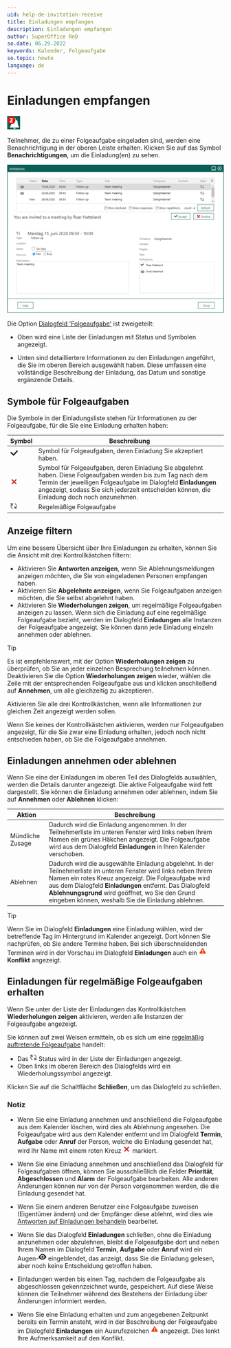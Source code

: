 ```yaml
---
uid: help-de-invitation-receive
title: Einladungen empfangen
description: Einladungen empfangen
author: SuperOffice RnD
so.date: 06.29.2022
keywords: Kalender, Folgeaufgabe
so.topic: howto
language: de
---
```


# Einladungen empfangen

![Symbol][img1]

Teilnehmer, die zu einer Folgeaufgabe eingeladen sind, werden eine Benachrichtigung in der oberen Leiste erhalten. Klicken Sie auf das Symbol **Benachrichtigungen**, um die Einladung(en) zu sehen.

![Einladungen empfangen -screenshot][img2]

Die Option [Dialogfeld 'Folgeaufgabe'][1] ist zweigeteilt:

* Oben wird eine Liste der Einladungen mit Status und Symbolen angezeigt.

* Unten sind detailliertere Informationen zu den Einladungen angeführt, die Sie im oberen Bereich ausgewählt haben. Diese umfassen eine vollständige Beschreibung der Einladung, das Datum und sonstige ergänzende Details.

## Symbole für Folgeaufgaben

Die Symbole in der Einladungsliste stehen für Informationen zu der Folgeaufgabe, für die Sie eine Einladung erhalten haben:

| Symbol | Beschreibung |
|---|---|
| ![Symbol][img3] | Symbol für Folgeaufgaben, deren Einladung Sie akzeptiert haben. |
| ![Symbol][img4] | Symbol für Folgeaufgaben, deren Einladung Sie abgelehnt haben. Diese Folgeaufgaben werden bis zum Tag nach dem Termin der jeweiligen Folgeaufgabe im Dialogfeld **Einladungen** angezeigt, sodass Sie sich jederzeit entscheiden können, die Einladung doch noch anzunehmen. |
| ![Symbol][img5] | Regelmäßige Folgeaufgabe |

## Anzeige filtern

Um eine bessere Übersicht über Ihre Einladungen zu erhalten, können Sie die Ansicht mit drei Kontrollkästchen filtern:

* Aktivieren Sie **Antworten anzeigen**, wenn Sie Ablehnungsmeldungen anzeigen möchten, die Sie von eingeladenen Personen empfangen haben.
* Aktivieren Sie **Abgelehnte anzeigen**, wenn Sie Folgeaufgaben anzeigen möchten, die Sie selbst abgelehnt haben.
* Aktivieren Sie **Wiederholungen zeigen**, um regelmäßige Folgeaufgaben anzeigen zu lassen. Wenn sich die Einladung auf eine regelmäßige Folgeaufgabe bezieht, werden im Dialogfeld **Einladungen** alle Instanzen der Folgeaufgabe angezeigt. Sie können dann jede Einladung einzeln annehmen oder ablehnen.

> [!TIP]
> Es ist empfehlenswert, mit der Option **Wiederholungen zeigen** zu überprüfen, ob Sie an jeder einzelnen Besprechung teilnehmen können. Deaktivieren Sie die Option **Wiederholungen zeigen** wieder, wählen die Zeile mit der entsprechenden Folgeaufgabe aus und klicken anschließend auf **Annehmen**, um alle gleichzeitig zu akzeptieren.

Aktivieren Sie alle drei Kontrollkästchen, wenn alle Informationen zur gleichen Zeit angezeigt werden sollen.

Wenn Sie keines der Kontrollkästchen aktivieren, werden nur Folgeaufgaben angezeigt, für die Sie zwar eine Einladung erhalten, jedoch noch nicht entschieden haben, ob Sie die Folgeaufgabe annehmen.

## <a id="accept" />Einladungen annehmen oder ablehnen

Wenn Sie eine der Einladungen im oberen Teil des Dialogfelds auswählen, werden die Details darunter angezeigt. Die aktive Folgeaufgabe wird fett dargestellt. Sie können die Einladung annehmen oder ablehnen, indem Sie auf **Annehmen** oder **Ablehnen** klicken:

| Aktion | Beschreibung |
|---|---|
| Mündliche Zusage | Dadurch wird die Einladung angenommen. In der Teilnehmerliste im unteren Fenster wird links neben Ihrem Namen ein grünes Häkchen angezeigt. Die Folgeaufgabe wird aus dem Dialogfeld **Einladungen** in Ihren Kalender verschoben. |
| Ablehnen | Dadurch wird die ausgewählte Einladung abgelehnt. In der Teilnehmerliste im unteren Fenster wird links neben Ihrem Namen ein rotes Kreuz angezeigt. Die Folgeaufgabe wird aus dem Dialogfeld **Einladungen** entfernt. Das Dialogfeld **Ablehnungsgrund** wird geöffnet, wo Sie den Grund eingeben können, weshalb Sie die Einladung ablehnen. |

> [!TIP]
> Wenn Sie im Dialogfeld **Einladungen** eine Einladung wählen, wird der betreffende Tag im Hintergrund im Kalender angezeigt. Dort können Sie nachprüfen, ob Sie andere Termine haben.
Bei sich überschneidenden Terminen wird in der Vorschau im Dialogfeld **Einladungen** auch ein ![Symbol][img6]**Konflikt** angezeigt.

## Einladungen für regelmäßige Folgeaufgaben erhalten

Wenn Sie unter der Liste der Einladungen das Kontrollkästchen **Wiederholungen zeigen** aktivieren, werden alle Instanzen der Folgeaufgabe angezeigt.

Sie können auf zwei Weisen ermitteln, ob es sich um eine [regelmäßig auftretende Folgeaufgabe][3] handelt:

* Das ![Symbol][img5] Status wird in der Liste der Einladungen angezeigt.
* Oben links im oberen Bereich des Dialogfelds wird ein Wiederholungssymbol angezeigt.

Klicken Sie auf die Schaltfläche **Schließen**, um das Dialogfeld zu schließen.

### Notiz

* Wenn Sie eine Einladung annehmen und anschließend die Folgeaufgabe aus dem Kalender löschen, wird dies als Ablehnung angesehen. Die Folgeaufgabe wird aus dem Kalender entfernt und im Dialogfeld **Termin**, **Aufgabe** oder **Anruf** der Person, welche die Einladung gesendet hat, wird Ihr Name mit einem roten Kreuz ![Symbol][img4] markiert.

* Wenn Sie eine Einladung annehmen und anschließend das Dialogfeld für Folgeaufgaben öffnen, können Sie ausschließlich die Felder **Priorität**, **Abgeschlossen** und **Alarm** der Folgeaufgabe bearbeiten. Alle anderen Änderungen können nur von der Person vorgenommen werden, die die Einladung gesendet hat.

* Wenn Sie einem anderen Benutzer eine Folgeaufgabe zuweisen (Eigentümer ändern) und der Empfänger diese ablehnt, wird dies wie [Antworten auf Einladungen behandeln][4] bearbeitet.

* Wenn Sie das Dialogfeld **Einladungen** schließen, ohne die Einladung anzunehmen oder abzulehnen, bleibt die Folgeaufgabe dort und neben Ihrem Namen im Dialogfeld **Termin**, **Aufgabe** oder **Anruf** wird ein Augen-![Symbol][img7] eingeblendet, das anzeigt, dass Sie die Einladung gelesen, aber noch keine Entscheidung getroffen haben.

* Einladungen werden bis einen Tag, nachdem die Folgeaufgabe als abgeschlossen gekennzeichnet wurde, gespeichert. Auf diese Weise können die Teilnehmer während des Bestehens der Einladung über Änderungen informiert werden.

* Wenn Sie eine Einladung erhalten und zum angegebenen Zeitpunkt bereits ein Termin ansteht, wird in der Beschreibung der Folgeaufgabe im Dialogfeld **Einladungen** ein Ausrufezeichen ![Symbol][img6] angezeigt. Dies lenkt Ihre Aufmerksamkeit auf den Konflikt.

<!-- Referenced links -->
[1]: ../screen/dialog-for-followups.md
[3]: ../recurrence/create.md
[4]: response.md

<!-- Referenced images -->
[img1]: ../../../../media/icons/notice-new.png
[img2]: ../../../../media/loc/en/diary/invitation.bmp
[img3]: ../../../../../common/icons/check-black.png
[img4]: ../../../../../common/icons/reject-appointment-icon.png
[img5]: ../../../../media/icons/recurring-booking-assignment.bmp
[img6]: ../../../../../common/icons/warning-red.png
[img7]: ../../../../../common/icons/assignment-seen.png
